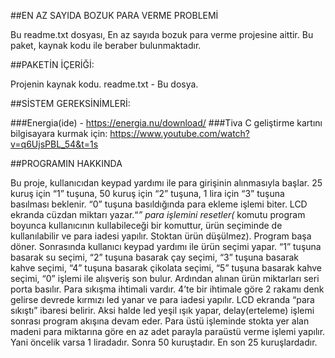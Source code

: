 ##EN AZ SAYIDA BOZUK PARA VERME PROBLEMİ

Bu readme.txt dosyası, En az sayıda bozuk para verme projesine aittir.
Bu paket, kaynak kodu ile beraber bulunmaktadır.


##PAKETİN İÇERİĞİ:

Projenin kaynak kodu.
readme.txt - Bu dosya.



##SİSTEM GEREKSİNİMLERİ:

###Energia(ide)   - https://energia.nu/download/
###Tiva C geliştirme kartını bilgisayara kurmak için: https://www.youtube.com/watch?v=q6UjsPBL_54&t=1s


##PROGRAMIN HAKKINDA

Bu proje, kullanıcıdan keypad yardımı ile para girişinin alınmasıyla başlar. 25 kuruş için “1” tuşuna, 50 kuruş için “2” tuşuna, 1 lira için “3” tuşuna basılması beklenir.
“0” tuşuna basıldığında para ekleme işlemi biter. LCD ekranda cüzdan miktarı yazar.“*” para işlemini resetler(* komutu program boyunca kullanıcının kullabileceği bir komuttur,
 ürün seçiminde de kullanılabilir ve para iadesi yapılır. Stoktan ürün düşülmez). Program başa döner. Sonrasında kullanıcı keypad yardımı ile ürün seçimi yapar.
 “1” tuşuna basarak su seçimi, “2” tuşuna basarak çay seçimi, “3” tuşuna basarak kahve seçimi, “4” tuşuna basarak çikolata seçimi, “5” tuşuna basarak kahve seçimi,
 “0” işlemi ile alışveriş son bulur. Ardından alınan ürün miktarları seri porta basılır. Para sıkışma ihtimali vardır.
 4’te bir ihtimale göre 2 rakamı denk gelirse devrede kırmızı led yanar ve para iadesi yapılır. LCD ekranda “para sıkıştı” ibaresi belirir.
 Aksi halde led yeşil ışık yapar, delay(erteleme) işlemi sonrası program akışına devam eder. Para üstü işleminde stokta yer alan madeni para miktarına göre en az adet parayla
 paraüstü verme işlemi yapılır. Yani öncelik varsa 1 liradadır. Sonra 50 kuruştadır. En son 25 kuruşlardadır. 
